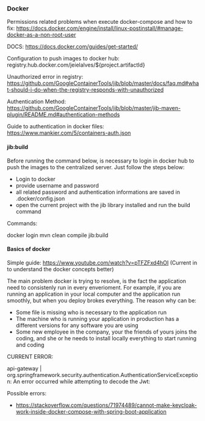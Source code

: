 ### Docker

Permissions related problems when execute docker-compose and how to fix:
https://docs.docker.com/engine/install/linux-postinstall/#manage-docker-as-a-non-root-user

DOCS:
https://docs.docker.com/guides/get-started/

Configuration to push images to docker hub:
<to><image>registry.hub.docker.com/jeielalves/${project.artifactId}</image></to>

Unauthorized error in registry:
https://github.com/GoogleContainerTools/jib/blob/master/docs/faq.md#what-should-i-do-when-the-registry-responds-with-unauthorized

Authentication Method:
https://github.com/GoogleContainerTools/jib/blob/master/jib-maven-plugin/README.md#authentication-methods

Guide to authentication in docker files:
https://www.mankier.com/5/containers-auth.json

#### jib:build

Before running the command below, is necessary to login in docker hub to push the images to the centralized server. Just follow the steps below:

- Login to docker
- provide username and password
- all related password and authentication informations are saved in .docker/config.json
- open the current project with the jib library installed and run the build command

Commands:

docker login
mvn clean compile jib:build

#### Basics of docker

Simple guide:
https://www.youtube.com/watch?v=pTFZFxd4hOI (Current in to understand the docker concepts better)

The main problem docker is trying to resolve, is the fact the application need to consistenly run in every enverioment. For example, if you are running an application in your local computer and the application run smoothly, but when you deploy brokes everything. The reason why can be:

- Some file is missing who is necessary to the application run
- The machine who is running your application in production has a different versions for any software you are using
- Some new employee in the company, your the friends of yours joins the coding, and she or he needs to install locally everything to start running and coding

CURRENT ERROR:

api-gateway | org.springframework.security.authentication.AuthenticationServiceException: An error occurred while attempting to decode the Jwt:

Possible errors:
- https://stackoverflow.com/questions/71974489/cannot-make-keycloak-work-inside-docker-compose-with-spring-boot-application